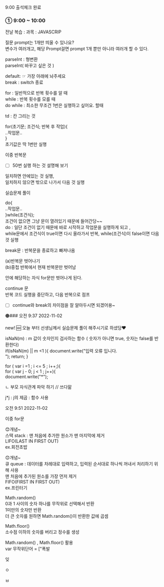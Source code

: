 9:00 
출석체크 완료 
 
### ① 9:00 ~ 10:00 
전날 복습 :
과목 : JAVASCRIP

질문 prompt는 1개만 띄울 수 있나요?  
변수가 여러개고, 해당 Prompt걸면 prompt 1개 뿐만 아니라 여러개 할 수 있다.    

parseInt : 형변환   
parseInt( 바꾸고 싶은 것 ) 

default:  ☞ 가장 아래에 놔주세요  
break : switch 종료

for : 일반적으로 반복 횟수를 알 때  
while : 반복 횟수를 모를 때   
do while : 최소한 무조건 1번은 실행하고 싶어요. 할때   



td : 칸 그리는 것   

for(초기문; 조건식; 반복 후 작업){  
..작업문..  
}  
초기값은 딱 1번만 실행  

이중 반복문 

- [ ] 50번 실행 하는 것 설명해 보기 

일치하면 안에있는 것 실행,  
일치하지 않으면 밖으로 나가서 다음 것 실행

실습문제 풀이  


do{  
..작업문..   
}while(조건식);  
조건이 없으면 그냥 문이 열려있기 때문에 들어간당~~  
do : 일단 조건이 없기 때문에 바로 시작하고 작업문을 실행하게 되고 ,  
while문에서 조건식이 true이면 다시 올라가서 반복, while(조건식)이 false이면 다음 것 실행  


break문 : 반복문을 종료하고 빠져나옴   

(a)반복문 벗어나기   
(b)중첩 반복에서 현재 반복문만 벗어남

안에 해당하는 자식 for문만 벗어나게 된다.  


continue 문    
반복 코드 실행을 중단하고, 다음 반복으로 점프

+ [ ] continue와 break의 차이점을 잘 알아두시면 되겠어용~  

🟠### 오전 9:37 2022-11-02

new! 🆕 오늘 부터 선생님께서 실습문제 풀이 해주시기로 하셨당♥  

isNaN(m) : m 값이 숫자인지 검사하는 함수 ( 숫자가 아니면 true, 숫자는 false를 반환한다)  
if(isNaN(m) || m <1 ){
document.write("입력 오류 입니다.<br>");
return;
}


for ( var i =1 ; i <= 5 ; i++;){  
 for ( var j - 0; j < 1 ; j++){  
    document.write("*");

  
  ㄴ 부모 자식관계 파악 하기    // 쓰다맒 

j*j :  j의 제곱 : 함수 사용 

오전 9:51 2022-11-02


이중 for문  

😊개념~  
스택 stack   : 맨 처음에 추가한 원소가 맨 마지막에 제거   
LIFO(LAST IN FIRST OUT)   
ex.회전초밥   



😊개념~  
큐 queue : 데이터를 차례대로 입력하고, 입력된 순서대로 하나씩 꺼내서 처리하기 위해 사용   
맨 처음에 추가된 원소를 가장 먼저 제거   
FIFO(FIRST IN FIRST OUT)  
 ex.프린터기   
  
Math.random()  
0과 1 사이의 숫자 하나를 무작위로 선택해서 반환  
1미만의 숫자만 반환  
더 큰 숫자를 원하면 Math.random()이 반환한 값에 곱셈  
  
Math.floor()  
소수점 이하의 숫자를 버리고 정수를 생성  

Math.random()  ,  Math.floor() 활용  
var 무작위단어 = ["폭발  









잊

ㅇ

ㅂ
